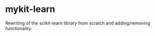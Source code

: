 # mykit-learn
Rewriting of the scikit-learn library from scratch and adding/removing functionality.
